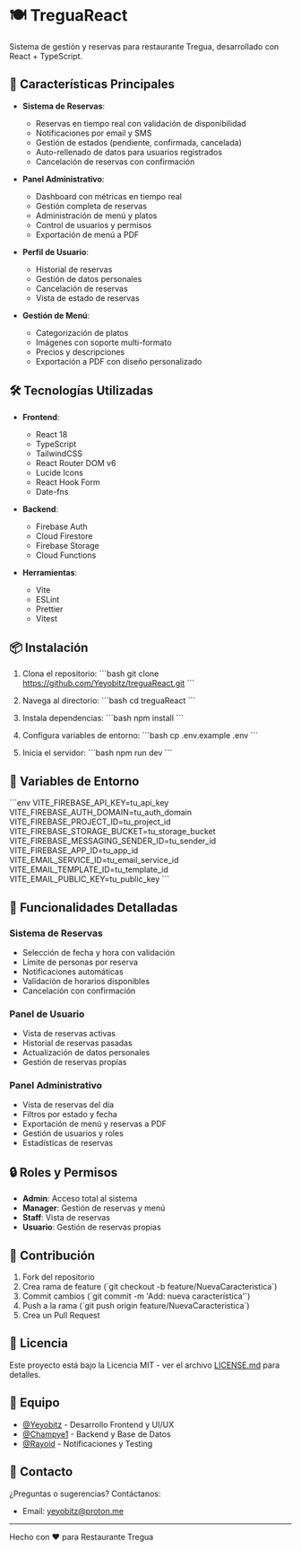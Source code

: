 # 🍽️ TreguaReact

Sistema de gestión y reservas para restaurante Tregua, desarrollado con React + TypeScript.

## 🚀 Características Principales

- **Sistema de Reservas**: 
  - Reservas en tiempo real con validación de disponibilidad
  - Notificaciones por email y SMS
  - Gestión de estados (pendiente, confirmada, cancelada)
  - Auto-rellenado de datos para usuarios registrados
  - Cancelación de reservas con confirmación

- **Panel Administrativo**: 
  - Dashboard con métricas en tiempo real
  - Gestión completa de reservas
  - Administración de menú y platos
  - Control de usuarios y permisos
  - Exportación de menú a PDF

- **Perfil de Usuario**:
  - Historial de reservas
  - Gestión de datos personales
  - Cancelación de reservas
  - Vista de estado de reservas

- **Gestión de Menú**:
  - Categorización de platos
  - Imágenes con soporte multi-formato
  - Precios y descripciones
  - Exportación a PDF con diseño personalizado

## 🛠️ Tecnologías Utilizadas

- **Frontend**:
  - React 18
  - TypeScript
  - TailwindCSS
  - React Router DOM v6
  - Lucide Icons
  - React Hook Form
  - Date-fns

- **Backend**:
  - Firebase Auth
  - Cloud Firestore
  - Firebase Storage
  - Cloud Functions

- **Herramientas**:
  - Vite
  - ESLint
  - Prettier
  - Vitest

## 📦 Instalación

1. Clona el repositorio:
\`\`\`bash
git clone https://github.com/Yeyobitz/treguaReact.git
\`\`\`

2. Navega al directorio:
\`\`\`bash
cd treguaReact
\`\`\`

3. Instala dependencias:
\`\`\`bash
npm install
\`\`\`

4. Configura variables de entorno:
\`\`\`bash
cp .env.example .env
\`\`\`

5. Inicia el servidor:
\`\`\`bash
npm run dev
\`\`\`

## 🔑 Variables de Entorno

\`\`\`env
VITE_FIREBASE_API_KEY=tu_api_key
VITE_FIREBASE_AUTH_DOMAIN=tu_auth_domain
VITE_FIREBASE_PROJECT_ID=tu_project_id
VITE_FIREBASE_STORAGE_BUCKET=tu_storage_bucket
VITE_FIREBASE_MESSAGING_SENDER_ID=tu_sender_id
VITE_FIREBASE_APP_ID=tu_app_id
VITE_EMAIL_SERVICE_ID=tu_email_service_id
VITE_EMAIL_TEMPLATE_ID=tu_template_id
VITE_EMAIL_PUBLIC_KEY=tu_public_key
\`\`\`

## 📱 Funcionalidades Detalladas

### Sistema de Reservas
- Selección de fecha y hora con validación
- Límite de personas por reserva
- Notificaciones automáticas
- Validación de horarios disponibles
- Cancelación con confirmación

### Panel de Usuario
- Vista de reservas activas
- Historial de reservas pasadas
- Actualización de datos personales
- Gestión de reservas propias

### Panel Administrativo
- Vista de reservas del día
- Filtros por estado y fecha
- Exportación de menú y reservas a PDF
- Gestión de usuarios y roles
- Estadísticas de reservas

## 🔒 Roles y Permisos

- **Admin**: Acceso total al sistema
- **Manager**: Gestión de reservas y menú
- **Staff**: Vista de reservas
- **Usuario**: Gestión de reservas propias

## 🤝 Contribución

1. Fork del repositorio
2. Crea rama de feature (\`git checkout -b feature/NuevaCaracteristica\`)
3. Commit cambios (\`git commit -m 'Add: nueva característica'\`)
4. Push a la rama (\`git push origin feature/NuevaCaracteristica\`)
5. Crea un Pull Request

## 📄 Licencia

Este proyecto está bajo la Licencia MIT - ver el archivo [LICENSE.md](LICENSE.md) para detalles.

## 👥 Equipo

- [@Yeyobitz](https://github.com/Yeyobitz) - Desarrollo Frontend y UI/UX
- [@Champye1](https://github.com/Champye1) - Backend y Base de Datos
- [@Rayoid](https://github.com/Rayoid) - Notificaciones y Testing

## 📧 Contacto

¿Preguntas o sugerencias? Contáctanos:
- Email: [yeyobitz@proton.me](mailto:yeyobitz@proton.me)

---

Hecho con ❤️ para Restaurante Tregua
